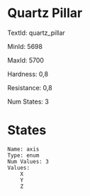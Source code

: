 # Quartz Pillar

TextId: quartz_pillar

MinId: 5698

MaxId: 5700

Hardness: 0,8

Resistance: 0,8


Num States: 3

# States
```
Name: axis
Type: enum
Num Values: 3
Values:
    X
    Y
    Z
```